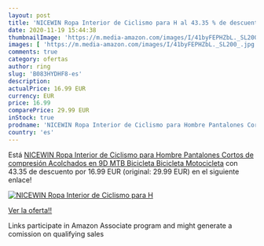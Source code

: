 ```yaml
---
layout: post
title: 'NICEWIN Ropa Interior de Ciclismo para H al 43.35 % de descuento'
date: 2020-11-19 15:44:38
thumbnailImage: 'https://m.media-amazon.com/images/I/41byFEPHZbL._SL200_.jpg'
images: [ 'https://m.media-amazon.com/images/I/41byFEPHZbL._SL200_.jpg' ]
comments: true
category: ofertas
author: ring
slug: 'B083HYDHF8-es'
description:
actualPrice: 16.99 EUR
currency: EUR
price: 16.99
comparePrice: 29.99 EUR
inStock: true
prodname: 'NICEWIN Ropa Interior de Ciclismo para Hombre Pantalones Cortos de compresión Acolchados en 9D MTB Bicicleta Bicicleta Motocicleta'
country: 'es'
---
```


Está [NICEWIN Ropa Interior de Ciclismo para Hombre Pantalones Cortos de compresión Acolchados en 9D MTB Bicicleta Bicicleta Motocicleta](https://www.amazon.es/dp/B083HYDHF8/?tag=tolees-21) con 43.35 de descuento por 16.99 EUR (original: 29.99 EUR) en el siguiente enlace!

[![NICEWIN Ropa Interior de Ciclismo para H](https://m.media-amazon.com/images/I/41byFEPHZbL._SL200_.jpg)](https://www.amazon.es/dp/B083HYDHF8/?tag=tolees-21)

[Ver la oferta!!](https://www.amazon.es/dp/B083HYDHF8/?tag=tolees-21)

Links participate in Amazon Associate program and might generate a comission on qualifying sales


